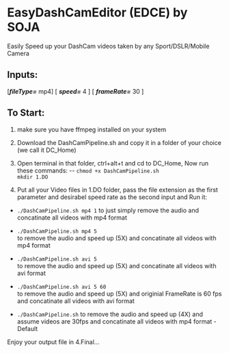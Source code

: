# EasyDashCamEditor (EDCE) by SOJA
Easily Speed up your DashCam videos taken by any Sport/DSLR/Mobile Camera

## Inputs:
[***fileType=*** mp4]  [ ***speed=*** 4 ] [ ***frameRate=*** 30 ]


## To Start:

1. make sure you have ffmpeg installed on your system

2. Download the DashCamPipeline.sh and copy it in a folder of your choice (we call it DC_Home)
3. Open terminal in that folder, ctrl+alt+t and cd to DC_Home, Now run these commands:
-- `chmod +x DashCamPipeline.sh`  
`mkdir 1.DO` 

2. Put all your Video files in 1.DO folder, pass the file extension as the first parameter and desirabel speed rate as the second input and Run it:

-	`./DashCamPipeline.sh mp4 1` 
to just simply remove the audio and concatinate all videos with mp4 format

-	`./DashCamPipeline.sh mp4 5`  
to remove the audio and speed up (5X) and concatinate all videos with mp4 format

-	`./DashCamPipeline.sh avi 5`  
to remove the audio and speed up (5X) and concatinate all videos with avi format

-	`./DashCamPipeline.sh avi 5 60`  
to remove the audio and speed up (5X) and originial FrameRate is 60 fps and concatinate all videos with avi format

-	`./DashCamPipeline.sh` 
to remove the audio and speed up (4X) and assume videos are 30fps and concatinate all videos with mp4 format - Default


Enjoy your output file in 4.Final...


	
  


  
